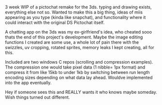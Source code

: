3 week WIP of a pictochat remake for the 3ds. typing and drawing exists, everything else not so.
Wanted to make this a big thing, ideas of miis appearing as you type (kinda like snapchat), and functionality where it could interact with the original DS Pictochat itself.

A chatting app on the 3ds was my ex-girlfriend's idea, who cheated sooo thats the end of this project's development.
Maybe the image editing functions I created are some use, a whole lot of pain there with the swizzles, uv cropping, rotated sprites, memory leaks I kept creating, all for this.

Included are two windows C repos (scrolling and compression examples). The compression one would take pixel data (1 nibble= 1px format) and compress it from like 15kb to under 1kb by switching between run length encoding sizes depending on what data lay ahead.
Wouldve implemented into the app eventually.

Hey if someone sees this and REALLY wants it who knows maybe someday. Wish things turned out different.